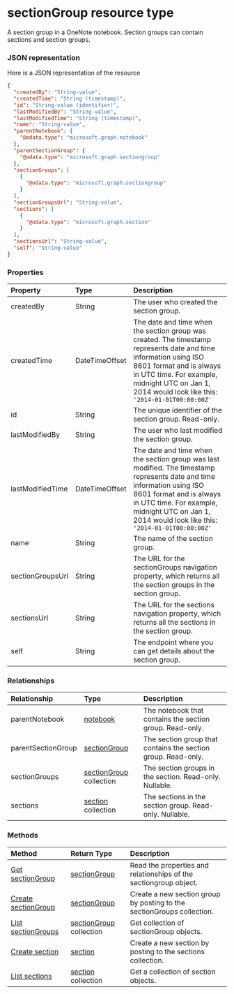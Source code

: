 # sectionGroup resource type

A section group in a OneNote notebook. Section groups can contain sections and section groups.

### JSON representation

Here is a JSON representation of the resource

<!-- {
  "blockType": "resource",
  "optionalProperties": [
    "parentNotebook",
    "parentSectionGroup",
    "sectionGroups",
    "sections"
  ],
  "@odata.type": "microsoft.graph.sectiongroup"
}-->

```json
{
  "createdBy": "String-value",
  "createdTime": "String (timestamp)",
  "id": "String-value (identifier)",
  "lastModifiedBy": "String-value",
  "lastModifiedTime": "String (timestamp)",
  "name": "String-value",
  "parentNotebook": {
    "@odata.type": "microsoft.graph.notebook"
  },
  "parentSectionGroup": {
    "@odata.type": "microsoft.graph.sectiongroup"
  },
  "sectionGroups": [
    {
      "@odata.type": "microsoft.graph.sectiongroup"
    }
  ],
  "sectionGroupsUrl": "String-value",
  "sections": [
    {
      "@odata.type": "microsoft.graph.section"
    }
  ],
  "sectionsUrl": "String-value",
  "self": "String-value"
}

```
### Properties
| Property	   | Type	|Description|
|:---------------|:--------|:----------|
|createdBy|String|The user who created the section group.|
|createdTime|DateTimeOffset|The date and time when the section group was created. The timestamp represents date and time information using ISO 8601 format and is always in UTC time. For example, midnight UTC on Jan 1, 2014 would look like this: `'2014-01-01T00:00:00Z'`|
|id|String|The unique identifier of the section group. Read-only.|
|lastModifiedBy|String|The user who last modified the section group.|
|lastModifiedTime|DateTimeOffset|The date and time when the section group was last modified. The timestamp represents date and time information using ISO 8601 format and is always in UTC time. For example, midnight UTC on Jan 1, 2014 would look like this: `'2014-01-01T00:00:00Z'`|
|name|String|The name of the section group.|
|sectionGroupsUrl|String|The URL for the sectionGroups navigation property, which returns all the section groups in the section group.|
|sectionsUrl|String|The URL for the sections navigation property, which returns all the sections in the section group.|
|self|String|The endpoint where you can get details about the section group.|

### Relationships
| Relationship | Type	|Description|
|:---------------|:--------|:----------|
|parentNotebook|[notebook](notebook.md)|The notebook that contains the section group. Read-only.|
|parentSectionGroup|[sectionGroup](sectiongroup.md)|The section group that contains the section group. Read-only.|
|sectionGroups|[sectionGroup](sectiongroup.md) collection|The section groups in the section. Read-only. Nullable.|
|sections|[section](section.md) collection|The sections in the section group. Read-only. Nullable.|

### Methods

| Method		   | Return Type	|Description|
|:---------------|:--------|:----------|
|[Get sectionGroup](../api/sectiongroup_get.md) | [sectionGroup](sectiongroup.md) |Read the properties and relationships of the sectiongroup object.|
|[Create sectionGroup](../api/sectiongroup_post_sectiongroups.md) |[sectionGroup](sectiongroup.md)| Create a new section group by posting to the sectionGroups collection.|
|[List sectionGroups](../api/sectiongroup_list_sectiongroups.md) |[sectionGroup](sectiongroup.md) collection| Get collection of sectionGroup objects.|
|[Create section](../api/sectiongroup_post_sections.md) |[section](section.md)| Create a new section by posting to the sections collection.|
|[List sections](../api/sectiongroup_list_sections.md) |[section](section.md) collection| Get a collection of section objects.|

<!-- uuid: 8fcb5dbc-d5aa-4681-8e31-b001d5168d79
2015-10-25 14:57:30 UTC -->
<!-- {
  "type": "#page.annotation",
  "description": "sectionGroup resource",
  "keywords": "",
  "section": "documentation",
  "tocPath": ""
}-->